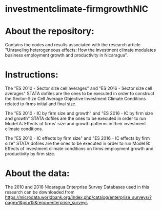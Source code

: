 # investmentclimate-firmgrowthNIC
# About the repository:
Contains the codes and results associated with the research article "Unraveling heterogeneous effects: How the investment climate modulates business employment growth and productivity in Nicaragua".

# Instructions:
The "ES 2010 - Sector size cell averages" and "ES 2016 - Sector size cell averages" STATA dofiles are the ones to be executed in order to construct the Sector-Size Cell Average Objective Investment Climate Conditions related to firms initial and final size.

The "ES 2010 - IC by firm size and growth" and "ES 2016 - IC by firm size and growth" STATA dofiles are the ones to be executed in order to run Model A: Effects of firms' size and growth patterns in their investment climate conditions.

The "ES 2010 - IC effects by firm size" and "ES 2016 - IC effects by firm size" STATA dofiles are the ones to be executed in order to run Model B: Effects of investment climate conditions on firms employment growth and productivity by firm size. 

# About the data: 
The 2010 and 2016 Nicaragua Enterprise Survey Databases used in this research can be downloaded from https://microdata.worldbank.org/index.php/catalog/enterprise_surveys/?page=1&ps=15&repo=enterprise_surveys
